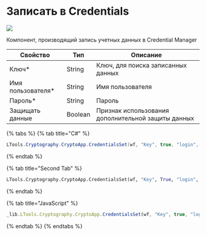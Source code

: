 # Записать в Credentials

![](../../resources/basic/crypto/image-(402).png)

Компонент, производящий запись учетных данных в Credential Manager

| Свойство           | Тип     | Описание                                           |
| ------------------ | ------- | -------------------------------------------------- |
| Ключ\*             | String  | Ключ, для поиска записанных данных                 |
| Имя пользователя\* | String  | Имя пользователя                                   |
| Пароль\*           | String  | Пароль                                             |
| Защищать данные    | Boolean | Признак использования дополнительной защиты данных |

{% tabs %}
{% tab title="C#" %}
```csharp
LTools.Cryptography.CryptoApp.CredentialsSet(wf, "Key", true, "login", "password");
```
{% endtab %}

{% tab title="Second Tab" %}
```python
LTools.Cryptography.CryptoApp.CredentialsSet(wf, "Key", True, "login", "password")
```
{% endtab %}

{% tab title="JavaScript" %}
```javascript
_lib.LTools.Cryptography.CryptoApp.CredentialsSet(wf, "Key", true, "login", "password");
```
{% endtab %}
{% endtabs %}
